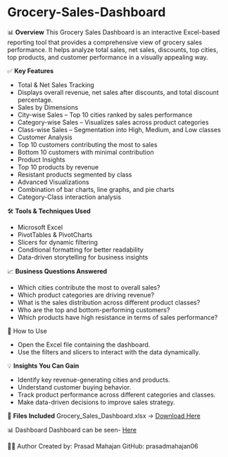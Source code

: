 # Grocery-Sales-Dashboard
📊 **Overview**
This Grocery Sales Dashboard is an interactive Excel-based reporting tool that provides a comprehensive view of grocery sales performance. It helps analyze total sales, net sales, discounts, top cities, top products, and customer performance in a visually appealing way.

✅ **Key Features**
- Total & Net Sales Tracking
- Displays overall revenue, net sales after discounts, and total discount percentage.
- Sales by Dimensions
- City-wise Sales – Top 10 cities ranked by sales performance
- Category-wise Sales – Visualizes sales across product categories
- Class-wise Sales – Segmentation into High, Medium, and Low classes
- Customer Analysis
- Top 10 customers contributing the most to sales
- Bottom 10 customers with minimal contribution
- Product Insights
- Top 10 products by revenue
- Resistant products segmented by class
- Advanced Visualizations
- Combination of bar charts, line graphs, and pie charts
- Category-Class interaction analysis

🛠️ **Tools & Techniques Used**
- Microsoft Excel
- PivotTables & PivotCharts
- Slicers for dynamic filtering
- Conditional formatting for better readability
- Data-driven storytelling for business insights

📈 **Business Questions Answered**
- Which cities contribute the most to overall sales?
- Which product categories are driving revenue?
- What is the sales distribution across different product classes?
- Who are the top and bottom-performing customers?
- Which products have high resistance in terms of sales performance?

🔄 How to Use
- Open the Excel file containing the dashboard.
- Use the filters and slicers to interact with the data dynamically.

💡 **Insights You Can Gain**
- Identify key revenue-generating cities and products.
- Understand customer buying behavior.
- Track product performance across different categories and classes.
- Make data-driven decisions to improve sales strategy.

📂 **Files Included**
Grocery_Sales_Dashboard.xlsx → <a href ="https://github.com/prasadmahajan06/Grocery-Sales-Dashboard/blob/main/GrocerySalesDashboard.xlsx">Download Here</a>

📊 Dashboard Dashboard can be seen- <a href ="https://github.com/prasadmahajan06/Grocery-Sales-Dashboard/blob/main/Grocery%20Sales%20Dashboard.png">Here</a>

🙋‍♂️ Author
Created by: Prasad Mahajan
GitHub: prasadmahajan06

